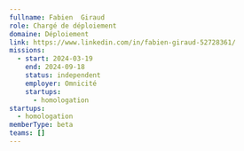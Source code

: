 ```yaml
---
fullname: Fabien  Giraud
role: Chargé de déploiement
domaine: Déploiement
link: https://www.linkedin.com/in/fabien-giraud-52728361/
missions:
  - start: 2024-03-19
    end: 2024-09-18
    status: independent
    employer: Omnicité
    startups:
      - homologation
startups:
  - homologation
memberType: beta
teams: []
---
```

